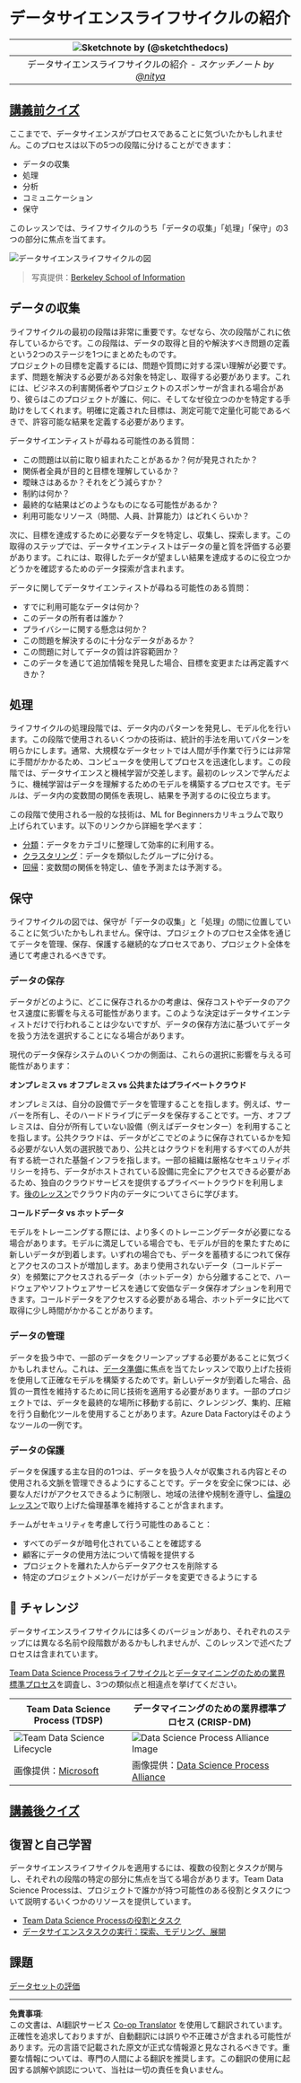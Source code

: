 <!--
CO_OP_TRANSLATOR_METADATA:
{
  "original_hash": "79ca8a5a3135e94d2d43f56ba62d5205",
  "translation_date": "2025-09-04T13:16:03+00:00",
  "source_file": "4-Data-Science-Lifecycle/14-Introduction/README.md",
  "language_code": "ja"
}
-->
# データサイエンスライフサイクルの紹介

|![ Sketchnote by [(@sketchthedocs)](https://sketchthedocs.dev) ](../../sketchnotes/14-DataScience-Lifecycle.png)|
|:---:|
| データサイエンスライフサイクルの紹介 - _スケッチノート by [@nitya](https://twitter.com/nitya)_ |

## [講義前クイズ](https://red-water-0103e7a0f.azurestaticapps.net/quiz/26)

ここまでで、データサイエンスがプロセスであることに気づいたかもしれません。このプロセスは以下の5つの段階に分けることができます：

- データの収集
- 処理
- 分析
- コミュニケーション
- 保守

このレッスンでは、ライフサイクルのうち「データの収集」「処理」「保守」の3つの部分に焦点を当てます。

![データサイエンスライフサイクルの図](../../../../translated_images/data-science-lifecycle.a1e362637503c4fb0cd5e859d7552edcdb4aa629a279727008baa121f2d33f32.ja.jpg)
> 写真提供：[Berkeley School of Information](https://ischoolonline.berkeley.edu/data-science/what-is-data-science/)

## データの収集

ライフサイクルの最初の段階は非常に重要です。なぜなら、次の段階がこれに依存しているからです。この段階は、データの取得と目的や解決すべき問題の定義という2つのステージを1つにまとめたものです。  
プロジェクトの目標を定義するには、問題や質問に対する深い理解が必要です。まず、問題を解決する必要がある対象を特定し、取得する必要があります。これには、ビジネスの利害関係者やプロジェクトのスポンサーが含まれる場合があり、彼らはこのプロジェクトが誰に、何に、そしてなぜ役立つのかを特定する手助けをしてくれます。明確に定義された目標は、測定可能で定量化可能であるべきで、許容可能な結果を定義する必要があります。

データサイエンティストが尋ねる可能性のある質問：
- この問題は以前に取り組まれたことがあるか？何が発見されたか？
- 関係者全員が目的と目標を理解しているか？
- 曖昧さはあるか？それをどう減らすか？
- 制約は何か？
- 最終的な結果はどのようなものになる可能性があるか？
- 利用可能なリソース（時間、人員、計算能力）はどれくらいか？

次に、目標を達成するために必要なデータを特定し、収集し、探索します。この取得のステップでは、データサイエンティストはデータの量と質を評価する必要があります。これには、取得したデータが望ましい結果を達成するのに役立つかどうかを確認するためのデータ探索が含まれます。

データに関してデータサイエンティストが尋ねる可能性のある質問：
- すでに利用可能なデータは何か？
- このデータの所有者は誰か？
- プライバシーに関する懸念は何か？
- この問題を解決するのに十分なデータがあるか？
- この問題に対してデータの質は許容範囲か？
- このデータを通じて追加情報を発見した場合、目標を変更または再定義すべきか？

## 処理

ライフサイクルの処理段階では、データ内のパターンを発見し、モデル化を行います。この段階で使用されるいくつかの技術は、統計的手法を用いてパターンを明らかにします。通常、大規模なデータセットでは人間が手作業で行うには非常に手間がかかるため、コンピュータを使用してプロセスを迅速化します。この段階では、データサイエンスと機械学習が交差します。最初のレッスンで学んだように、機械学習はデータを理解するためのモデルを構築するプロセスです。モデルは、データ内の変数間の関係を表現し、結果を予測するのに役立ちます。

この段階で使用される一般的な技術は、ML for Beginnersカリキュラムで取り上げられています。以下のリンクから詳細を学べます：

- [分類](https://github.com/microsoft/ML-For-Beginners/tree/main/4-Classification)：データをカテゴリに整理して効率的に利用する。
- [クラスタリング](https://github.com/microsoft/ML-For-Beginners/tree/main/5-Clustering)：データを類似したグループに分ける。
- [回帰](https://github.com/microsoft/ML-For-Beginners/tree/main/2-Regression)：変数間の関係を特定し、値を予測または予測する。

## 保守

ライフサイクルの図では、保守が「データの収集」と「処理」の間に位置していることに気づいたかもしれません。保守は、プロジェクトのプロセス全体を通じてデータを管理、保存、保護する継続的なプロセスであり、プロジェクト全体を通じて考慮されるべきです。

### データの保存
データがどのように、どこに保存されるかの考慮は、保存コストやデータのアクセス速度に影響を与える可能性があります。このような決定はデータサイエンティストだけで行われることは少ないですが、データの保存方法に基づいてデータを扱う方法を選択することになる場合があります。

現代のデータ保存システムのいくつかの側面は、これらの選択に影響を与える可能性があります：

**オンプレミス vs オフプレミス vs 公共またはプライベートクラウド**

オンプレミスは、自分の設備でデータを管理することを指します。例えば、サーバーを所有し、そのハードドライブにデータを保存することです。一方、オフプレミスは、自分が所有していない設備（例えばデータセンター）を利用することを指します。公共クラウドは、データがどこでどのように保存されているかを知る必要がない人気の選択肢であり、公共とはクラウドを利用するすべての人が共有する統一された基盤インフラを指します。一部の組織は厳格なセキュリティポリシーを持ち、データがホストされている設備に完全にアクセスできる必要があるため、独自のクラウドサービスを提供するプライベートクラウドを利用します。[後のレッスン](https://github.com/microsoft/Data-Science-For-Beginners/tree/main/5-Data-Science-In-Cloud)でクラウド内のデータについてさらに学びます。

**コールドデータ vs ホットデータ**

モデルをトレーニングする際には、より多くのトレーニングデータが必要になる場合があります。モデルに満足している場合でも、モデルが目的を果たすために新しいデータが到着します。いずれの場合でも、データを蓄積するにつれて保存とアクセスのコストが増加します。あまり使用されないデータ（コールドデータ）を頻繁にアクセスされるデータ（ホットデータ）から分離することで、ハードウェアやソフトウェアサービスを通じて安価なデータ保存オプションを利用できます。コールドデータをアクセスする必要がある場合、ホットデータに比べて取得に少し時間がかかることがあります。

### データの管理
データを扱う中で、一部のデータをクリーンアップする必要があることに気づくかもしれません。これは、[データ準備](https://github.com/microsoft/Data-Science-For-Beginners/tree/main/2-Working-With-Data/08-data-preparation)に焦点を当てたレッスンで取り上げた技術を使用して正確なモデルを構築するためです。新しいデータが到着した場合、品質の一貫性を維持するために同じ技術を適用する必要があります。一部のプロジェクトでは、データを最終的な場所に移動する前に、クレンジング、集約、圧縮を行う自動化ツールを使用することがあります。Azure Data Factoryはそのようなツールの一例です。

### データの保護
データを保護する主な目的の1つは、データを扱う人々が収集される内容とその使用される文脈を管理できるようにすることです。データを安全に保つには、必要な人だけがアクセスできるように制限し、地域の法律や規制を遵守し、[倫理のレッスン](https://github.com/microsoft/Data-Science-For-Beginners/tree/main/1-Introduction/02-ethics)で取り上げた倫理基準を維持することが含まれます。

チームがセキュリティを考慮して行う可能性のあること：
- すべてのデータが暗号化されていることを確認する
- 顧客にデータの使用方法について情報を提供する
- プロジェクトを離れた人からデータアクセスを削除する
- 特定のプロジェクトメンバーだけがデータを変更できるようにする

## 🚀 チャレンジ

データサイエンスライフサイクルには多くのバージョンがあり、それぞれのステップには異なる名前や段階数があるかもしれませんが、このレッスンで述べたプロセスは含まれています。

[Team Data Science Processライフサイクル](https://docs.microsoft.com/en-us/azure/architecture/data-science-process/lifecycle)と[データマイニングのための業界標準プロセス](https://www.datascience-pm.com/crisp-dm-2/)を調査し、3つの類似点と相違点を挙げてください。

|Team Data Science Process (TDSP)|データマイニングのための業界標準プロセス (CRISP-DM)|
|--|--|
|![Team Data Science Lifecycle](../../../../translated_images/tdsp-lifecycle2.e19029d598e2e73d5ef8a4b98837d688ec6044fe332c905d4dbb69eb6d5c1d96.ja.png) | ![Data Science Process Alliance Image](../../../../translated_images/CRISP-DM.8bad2b4c66e62aa75278009e38e3e99902c73b0a6f63fd605a67c687a536698c.ja.png) |
| 画像提供：[Microsoft](https://docs.microsoft.comazure/architecture/data-science-process/lifecycle) | 画像提供：[Data Science Process Alliance](https://www.datascience-pm.com/crisp-dm-2/) |

## [講義後クイズ](https://ff-quizzes.netlify.app/en/ds/)

## 復習と自己学習

データサイエンスライフサイクルを適用するには、複数の役割とタスクが関与し、それぞれの段階の特定の部分に焦点を当てる場合があります。Team Data Science Processは、プロジェクトで誰かが持つ可能性のある役割とタスクについて説明するいくつかのリソースを提供しています。

* [Team Data Science Processの役割とタスク](https://docs.microsoft.com/en-us/azure/architecture/data-science-process/roles-tasks)
* [データサイエンスタスクの実行：探索、モデリング、展開](https://docs.microsoft.com/en-us/azure/architecture/data-science-process/execute-data-science-tasks)

## 課題

[データセットの評価](assignment.md)

---

**免責事項**:  
この文書は、AI翻訳サービス [Co-op Translator](https://github.com/Azure/co-op-translator) を使用して翻訳されています。正確性を追求しておりますが、自動翻訳には誤りや不正確さが含まれる可能性があります。元の言語で記載された原文が正式な情報源と見なされるべきです。重要な情報については、専門の人間による翻訳を推奨します。この翻訳の使用に起因する誤解や誤認について、当社は一切の責任を負いません。